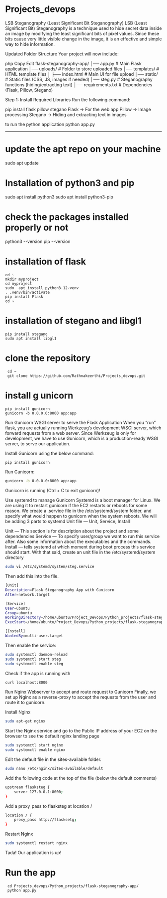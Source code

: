# Projects_devops

LSB Steganography (Least Significant Bit Steganography)
LSB (Least Significant Bit) Steganography is a technique used to hide secret data inside an image by modifying the least significant bits of pixel values. Since these bits cause very little visible change in the image, it is an effective and simple way to hide information.

Updated Folder Structure
Your project will now include:

php
Copy
Edit
flask-steganography-app/
│── app.py                # Main Flask application
│── uploads/              # Folder to store uploaded files
│── templates/            # HTML template files
│   ├── index.html        # Main UI for file upload
│── static/               # Static files (CSS, JS, images if needed)
│── steg.py               # Steganography functions (hiding/extracting text)
│── requirements.txt      # Dependencies (Flask, Pillow, Stegano)


Step 1: Install Required Libraries
Run the following command:


pip install flask pillow stegano
Flask → For the web app
Pillow → Image processing
Stegano → Hiding and extracting text in images

to run the python application
python app.py

___________________________________________________________________________________


# update the apt repo on your machine
  sudo apt update
# Installation of  python3 and pip
  sudo apt install python3
  sudo apt install python3-pip
# check the packages installed properly or not
   python3 --version
   pip --version
# installation of  flask 
    cd ~
    mkdir myproject
    cd myproject
    sudo  apt install python3.12-venv
    . .venv/bin/activate
    pip install Flask
    cd ~
# installation of  stegano and libgl1

    pip install stegano
    sudo apt install libgl1
# clone the repository
     cd ~
     git clone https://github.com/Rathnakeerthi/Projects_devops.git

# install g unicorn 
    pip install gunicorn
    gunicorn -b 0.0.0.0:8000 app:app


Run Gunicorn WSGI server to serve the Flask Application
When you “run” flask, you are actually running Werkzeug’s development WSGI server, which forward requests from a web server.
Since Werkzeug is only for development, we have to use Gunicorn, which is a production-ready WSGI server, to serve our application.

Install Gunicorn using the below command:
```bash
pip install gunicorn
```
Run Gunicorn:
```bash
gunicorn -b 0.0.0.0:8000 app:app 
```
Gunicorn is running (Ctrl + C to exit gunicorn)!

Use systemd to manage Gunicorn
Systemd is a boot manager for Linux. We are using it to restart gunicorn if the EC2 restarts or reboots for some reason.
We create a <projectname>.service file in the /etc/systemd/system folder, and specify what would happen to gunicorn when the system reboots.
We will be adding 3 parts to systemd Unit file — Unit, Service, Install

Unit — This section is for description about the project and some dependencies
Service — To specify user/group we want to run this service after. Also some information about the executables and the commands.
Install — tells systemd at which moment during boot process this service should start.
With that said, create an unit file in the /etc/systemd/system directory
	
```bash
sudo vi /etc/systemd/system/steg.service
```
Then add this into the file.
```bash
[Unit]
Description=Flask Steganography App with Gunicorn
After=network.target

[Service]
User=ubuntu
Group=ubuntu
WorkingDirectory=/home/ubuntu/Project_Devops/Python_projects/flask-steganography-app
ExecStart=/home/ubuntu/Project_Devops/Python_projects/flask-steganography-app/venv/bin/gunicorn -b 0.0.0.0:8000 app:app

[Install]
WantedBy=multi-user.target
```
Then enable the service:
```bash
sudo systemctl daemon-reload
sudo systemctl start steg
sudo systemctl enable steg
```
Check if the app is running with 
```bash
curl localhost:8000
```
Run Nginx Webserver to accept and route request to Gunicorn
Finally, we set up Nginx as a reverse-proxy to accept the requests from the user and route it to gunicorn.

Install Nginx 
```bash
sudo apt-get nginx
```
Start the Nginx service and go to the Public IP address of your EC2 on the browser to see the default nginx landing page
```bash
sudo systemctl start nginx
sudo systemctl enable nginx
```
Edit the default file in the sites-available folder.
```bash
sudo nano /etc/nginx/sites-available/default
```
Add the following code at the top of the file (below the default comments)
```bash
upstream flasksteg {
    server 127.0.0.1:8000;
}
```
Add a proxy_pass to flasksteg at location /
```bash
location / {
    proxy_pass http://flasksetg;
}
```
Restart Nginx 
```bash
sudo systemctl restart nginx
```
Tada! Our application is up!


# Run the app 
     cd Projects_devops/Python_projects/flask-steganography-app/
     python app.py 

